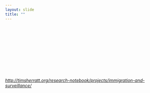 ```yaml
---
layout: slide
title: ""
---
```


<section>
<iframe  class="stretch" frameborder="0" marginheight="0" marginwidth="0" data-src="http://timsherratt.org/research-notebook/projects/immigration-and-surveillance/"></iframe>
<h6><a class="external" href="http://timsherratt.org/research-notebook/projects/immigration-and-surveillance/">http://timsherratt.org/research-notebook/projects/immigration-and-surveillance/</a></h6>
</section>